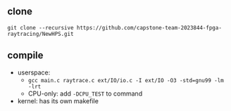 ## clone
`git clone --recursive https://github.com/capstone-team-2023844-fpga-raytracing/NewHPS.git`
## compile
- userspace: 
  - `gcc main.c raytrace.c ext/IO/io.c -I ext/IO -O3 -std=gnu99 -lm -lrt`
  - CPU-only: add `-DCPU_TEST` to command
- kernel: has its own makefile
